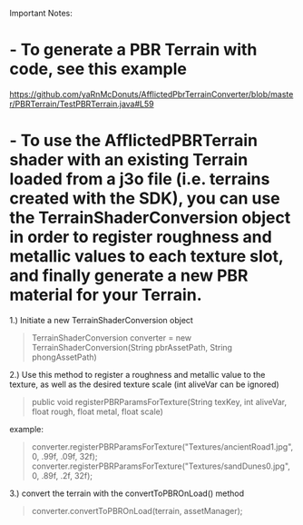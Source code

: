 Important Notes:

# - To generate a PBR Terrain with code, see this example
https://github.com/yaRnMcDonuts/AfflictedPbrTerrainConverter/blob/master/PBRTerrain/TestPBRTerrain.java#L59


# - To use the AfflictedPBRTerrain shader with an existing Terrain loaded from a j3o file (i.e. terrains created with the SDK), you can use the TerrainShaderConversion object in order to register roughness and metallic values to each texture slot, and finally generate a new PBR material for your Terrain.


1.) Initiate a new TerrainShaderConversion object

   >TerrainShaderConversion converter = new TerrainShaderConversion(String pbrAssetPath, String phongAssetPath)


2.) Use this method to register a roughness and metallic value to the texture, as well as the desired texture scale
   (int aliveVar can be ignored)
   > public void registerPBRParamsForTexture(String texKey, int aliveVar, float rough, float metal, float scale)
 
 example:
   > converter.registerPBRParamsForTexture("Textures/ancientRoad1.jpg", 0, .99f, .09f, 32f);
   > converter.registerPBRParamsForTexture("Textures/sandDunes0.jpg", 0, .89f, .2f, 32f);
 
3.) convert the terrain with the convertToPBROnLoad() method

   >converter.convertToPBROnLoad(terrain, assetManager);


 
